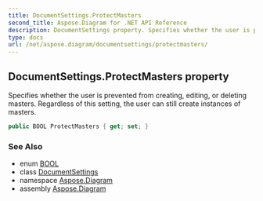 ```yaml
---
title: DocumentSettings.ProtectMasters
second_title: Aspose.Diagram for .NET API Reference
description: DocumentSettings property. Specifies whether the user is prevented from creating editing or deleting masters. Regardless of this setting the user can still create instances of masters
type: docs
url: /net/aspose.diagram/documentsettings/protectmasters/
---
```

## DocumentSettings.ProtectMasters property

Specifies whether the user is prevented from creating, editing, or deleting masters. Regardless of this setting, the user can still create instances of masters.

```csharp
public BOOL ProtectMasters { get; set; }
```

### See Also

* enum [BOOL](../../bool/)
* class [DocumentSettings](../)
* namespace [Aspose.Diagram](../../documentsettings/)
* assembly [Aspose.Diagram](../../../)



